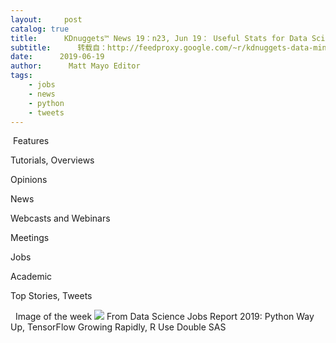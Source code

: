 ```yaml
---
layout:     post
catalog: true
title:      KDnuggets™ News 19：n23, Jun 19： Useful Stats for Data Scientists; Python, TensorFlow & R Winners in Latest Job Report
subtitle:      转载自：http://feedproxy.google.com/~r/kdnuggets-data-mining-analytics/~3/PxcuLGQGQLA/n23.html
date:      2019-06-19
author:      Matt Mayo Editor
tags:
    - jobs
    - news
    - python
    - tweets
---
```


 Features

Tutorials, Overviews

Opinions

News

Webcasts and Webinars

Meetings

Jobs

Academic

Top Stories, Tweets



  Image of the week
![](https://i2.wp.com/r4stats.com/wp-content/uploads/2019/05/Fig-1c-IndeedJobs-2019.png)
From Data Science Jobs Report 2019: Python Way Up, TensorFlow Growing Rapidly, R Use Double SAS 


 


